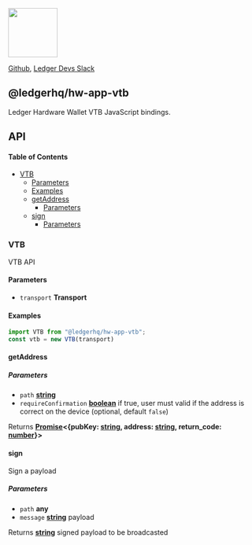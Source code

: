 <img src="https://user-images.githubusercontent.com/211411/34776833-6f1ef4da-f618-11e7-8b13-f0697901d6a8.png" height="100" />

[Github](https://github.com/LedgerHQ/ledgerjs/),
[Ledger Devs Slack](https://ledger-dev.slack.com/)

## @ledgerhq/hw-app-vtb

Ledger Hardware Wallet VTB JavaScript bindings.

## API

<!-- Generated by documentation.js. Update this documentation by updating the source code. -->

#### Table of Contents

*   [VTB](#vtb)
    *   [Parameters](#parameters)
    *   [Examples](#examples)
    *   [getAddress](#getaddress)
        *   [Parameters](#parameters-1)
    *   [sign](#sign)
        *   [Parameters](#parameters-2)

### VTB

VTB API

#### Parameters

*   `transport` **Transport** 

#### Examples

```javascript
import VTB from "@ledgerhq/hw-app-vtb";
const vtb = new VTB(transport)
```

#### getAddress

##### Parameters

*   `path` **[string](https://developer.mozilla.org/docs/Web/JavaScript/Reference/Global_Objects/String)** 
*   `requireConfirmation` **[boolean](https://developer.mozilla.org/docs/Web/JavaScript/Reference/Global_Objects/Boolean)** if true, user must valid if the address is correct on the device (optional, default `false`)

Returns **[Promise](https://developer.mozilla.org/docs/Web/JavaScript/Reference/Global_Objects/Promise)<{pubKey: [string](https://developer.mozilla.org/docs/Web/JavaScript/Reference/Global_Objects/String), address: [string](https://developer.mozilla.org/docs/Web/JavaScript/Reference/Global_Objects/String), return_code: [number](https://developer.mozilla.org/docs/Web/JavaScript/Reference/Global_Objects/Number)}>** 

#### sign

Sign a payload

##### Parameters

*   `path` **any** 
*   `message` **[string](https://developer.mozilla.org/docs/Web/JavaScript/Reference/Global_Objects/String)** payload

Returns **[string](https://developer.mozilla.org/docs/Web/JavaScript/Reference/Global_Objects/String)** signed payload to be broadcasted
